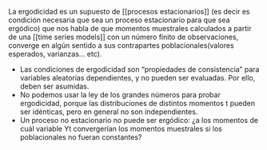 La ergodicidad es un supuesto de [[procesos estacionarios]] (es decir es condición necesaria que sea un proceso estacionario para que sea ergódico) que nos habla de que momentos muestrales calculados a partir de una [[time series models]] con un número finito de observaciones, converge en algún sentido a sus contrapartes poblacionales(valores esperados, varianzas... etc).

- Las condiciones de ergodicidad son “propiedades de consistencia” para variables aleatorias dependientes, y no pueden ser evaluadas. Por ello, deben ser asumidas. 
- No podemos usar la ley de los grandes números para probar ergodicidad, porque las distribuciones de distintos momentos t pueden ser idénticas, pero en general no son independientes. 
- Un proceso no estacionario no puede ser ergódico: ¿a los momentos de cuál variable Yt convergerían los momentos muestrales si los poblacionales no fueran constantes?